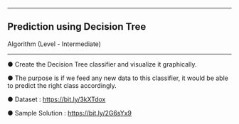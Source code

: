 ---------------------------------------------------------------------------------------------------
Prediction using Decision Tree
---------------------------------------------------------------------------------------------------

Algorithm
(Level - Intermediate)
__________________________________________________________________________________________________
● Create the Decision Tree classifier and visualize it graphically.

● The purpose is if we feed any new data to this classifier, it would be able to
predict the right class accordingly.

● Dataset : https://bit.ly/3kXTdox

● Sample Solution : https://bit.ly/2G6sYx9
